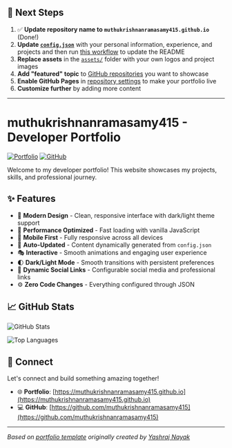 ## 🚀 Next Steps

1. ✅ **Update repository name to `muthukrishnanramasamy415.github.io`** (Done!)
2. **Update [`config.json`](https://github.com/muthukrishnanramasamy415/muthukrishnanramasamy415.github.io/blob/main/config.json)** with your personal information, experience, and projects and then run [this workflow](https://github.com/muthukrishnanramasamy415/muthukrishnanramasamy415.github.io/actions/workflows/update-readme.yml) to update the README
3. **Replace assets** in the [`assets/`](https://github.com/muthukrishnanramasamy415/muthukrishnanramasamy415.github.io/tree/main/assets/) folder with your own logos and project images
4. **Add "featured" topic** to [GitHub repositories](https://github.com/muthukrishnanramasamy415?tab=repositories) you want to showcase
5. **Enable GitHub Pages** in [repository settings](https://github.com/muthukrishnanramasamy415/muthukrishnanramasamy415.github.io/settings/pages) to make your portfolio live
6. **Customize further** by adding more content

---

# muthukrishnanramasamy415 - Developer Portfolio

<div align="left">
  
[![Portfolio](https://img.shields.io/badge/🌐_Visit_Portfolio-Live-brightgreen?style=for-the-badge)](https://muthukrishnanramasamy415.github.io)
[![GitHub](https://img.shields.io/badge/GitHub-Profile-181717?style=for-the-badge&logo=github)](https://github.com/muthukrishnanramasamy415)

</div>

Welcome to my developer portfolio! This website showcases my projects, skills, and professional journey.

## ✨ Features

- 🎨 **Modern Design** - Clean, responsive interface with dark/light theme support
- 🚀 **Performance Optimized** - Fast loading with vanilla JavaScript
- 📱 **Mobile First** - Fully responsive across all devices
- 🔄 **Auto-Updated** - Content dynamically generated from `config.json`
- 🎭 **Interactive** - Smooth animations and engaging user experience
- 🌓 **Dark/Light Mode** - Smooth transitions with persistent preferences
- 🔗 **Dynamic Social Links** - Configurable social media and professional links
- ⚙️ **Zero Code Changes** - Everything configured through JSON

## 📈 GitHub Stats

<div align="left">

![GitHub Stats](https://github-readme-stats.vercel.app/api?username=muthukrishnanramasamy415&theme=dark&hide_border=true&include_all_commits=true&count_private=true)

![Top Languages](https://github-readme-stats.vercel.app/api/top-langs/?username=muthukrishnanramasamy415&theme=dark&hide_border=true&include_all_commits=true&count_private=true&layout=compact)

</div>

## 🤝 Connect

Let's connect and build something amazing together!

- 🌐 **Portfolio**: [https://muthukrishnanramasamy415.github.io](https://muthukrishnanramasamy415.github.io)
- 💻 **GitHub**: [https://github.com/muthukrishnanramasamy415](https://github.com/muthukrishnanramasamy415)

---

*Based on [portfolio template](https://github.com/yashrajnayak/developer-portfolio) originally created by [Yashraj Nayak](https://github.com/yashrajnayak)*
